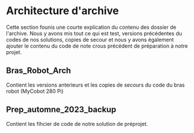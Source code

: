 # Architecture d'archive

Cette section founis une courte explication du contenu des dossier de l'archive. Nous y avons mis tout ce qui est test, versions précédentes du codes de nos solutions, copies de secour et nous y avons également ajouter le contenu du code de note crous précédent de préparation à notre projet.

## Bras_Robot_Arch
Contient les versions anterieurs et les copies de secours du code du bras robot (MyCobot 280 Pi)

## Prep_automne_2023_backup
Contient les fihcier de code de notre solution de préprojet.

##

